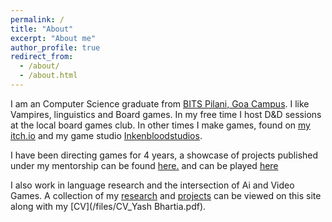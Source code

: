 ```yaml
---
permalink: /
title: "About"
excerpt: "About me"
author_profile: true
redirect_from: 
  - /about/
  - /about.html
---
```

I am an Computer Science graduate from [BITS Pilani, Goa Campus](https://www.bits-pilani.ac.in/goa/). I like Vampires, linguistics and Board games. In my free time I host D&D sessions at the local board games club. In other times I make games, found on [my itch.io](https://dicefinity.itch.io/) and my game studio [Inkenbloodstudios](https://inkenbloodstudios.carrd.co).

I have been directing games for 4 years, a showcase of projects published under my mentorship can be found [here.](https://www.instagram.com/p/CUXuZHnLv4D/?utm_source=ig_web_button_share_sheetdevsoc.itch.io) and can be played [here](https://devsoc.itch.io)

I also work in language research and the intersection of Ai and Video Games. A collection of my [research](/publications/) and [projects](/projects/) can be viewed on this site along with my [CV](/files/CV_Yash Bhartia.pdf).
